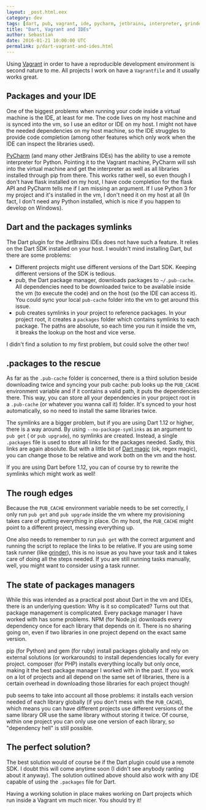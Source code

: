 ```yaml
---
layout: _post.html.eex
category: dev
tags: [dart, pub, vagrant, ide, pycharm, jetbrains, interpreter, grinder]
title: "Dart, Vagrant and IDEs"
author: Sebastian
date: 2016-01-21 10:00:00 UTC
permalink: p/dart-vagrant-and-ides.html
---
```

Using [Vagrant](https://www.vagrantup.com) in order to have a reproducible development environment is second nature to me. All projects I work on have a `Vagrantfile` and it usually works great.

## Packages and your IDE

One of the biggest problems when running your code inside a virtual machine is the IDE, at least for me. The code lives on my host machine and is synced into the vm, so I use an editor or IDE on my host. I might not have the needed dependencies on my host machine, so the IDE struggles to provide code completion (among other features which only work when the IDE can inspect the libraries used).

[PyCharm](https://www.jetbrains.com/pycharm) (and many other JetBrains IDEs) has the ability to use a remote interpreter for Python. Pointing it to the Vagrant machine, PyCharm will ssh into the virtual machine and get the interpreter as well as all libraries installed through pip from there. This works rather well, so even though I don't have flask installed on my host, I have code completion for the flask API and PyCharm tells me if I am missing an argument. If I use Python 3 for my project and it's installed in the vm, I don't need it on my host at all (In fact, I don't need any Python installed, which is nice if you happen to develop on Windows).

## Dart and the packages symlinks

The Dart plugin for the JetBrains IDEs does not have such a feature. It relies on the Dart SDK installed on your host. I wouldn't mind installing Dart, but there are some problems:

* Different projects might use different versions of the Dart SDK. Keeping different versions of the SDK is tedious.
* pub, the Dart package manager, downloads packages to `~/.pub-cache`. All dependencies need to be downloaded twice to be available inside the vm (to execute the code) and on the host (so the IDE can access it). You could sync your local `pub-cache` folder into the vm to get around this issue.
* pub creates symlinks in your project to reference packages. In your project root, it creates a `packages` folder which contains symlinks to each package. The paths are absolute, so each time you run it inside the vm, it breaks the lookup on the host and vice verse.

I didn't find a solution to my first problem, but could solve the other two!

## .packages to the rescue

As far as the `.pub-cache` folder is concerned, there is a third solution beside downloading twice and syncing your pub cache: pub looks up the `PUB_CACHE` environment variable and if it contains a valid path, it puts the dependencies there. This way, you can store all your dependencies in your project root in a `.pub-cache` (or whatever you wanna call it) folder. It's synced to your host automatically, so no need to install the same libraries twice.

The symlinks are a bigger problem, but if you are using Dart 1.12 or higher, there is a way around. By using `--no-package-symlinks` as an argument to `pub get` ( or `pub upgrade`), no symlinks are created. Instead, a single `.packages` file is used to store all links for the packages needed. Sadly, this links are again absolute. But with a little bit of [Dart magic](https://github.com/agileaddicts/blitzlicht/blob/affac199cdab1154d66eb327696d26eb19d6b6cc/tool/grind.dart#L77-L80) (ok, regex magic), you can change those to be relative and work both on the vm and the host.

If you are using Dart before 1.12, you can of course try to rewrite the symlinks which might work as well!

## The rough edges

Because the `PUB_CACHE` environment variable needs to be set correctly, I only run `pub get` and `pub upgrade` inside the vm where my provisioning takes care of putting everything in place. On my host, the `PUB_CACHE` might point to a different project, messing everything up.

One also needs to remember to run `pub get` with the correct argument and running the script to replace the links to be relative. If you are using some task runner (like [grinder](https://pub.dartlang.org/packages/grinder)), this is no issue as you have your task and it takes care of doing all the steps needed. If you are still running tasks manually, well, you might want to consider using a task runner.

## The state of packages managers

While this was intended as a practical post about Dart in the vm and IDEs, there is an underlying question: Why is it so complicated? Turns out that package management is complicated. Every package manager I have worked with has some problems. NPM (for Node.js) downloads every dependency once for each library that depends on it. There is no sharing going on, even if two libraries in one project depend on the exact same version.

pip (for Python) and gem (for ruby) install packages globally and rely on external solutions (or workarounds) to install dependencies locally for every project. composer (for PHP) installs everything locally but only once, making it the best package manager I worked with in the past. If you work on a lot of projects and all depend on the same set of libraries, there is a certain overhead in downloading those libraries for each project though!

pub seems to take into account all those problems: it installs each version needed of each library globally (if you don't mess with the `PUB_CACHE`), which means you can have different projects use different versions of the same library OR use the same library without storing it twice. Of course, within one project you can only use one version of each library, so "dependency hell" is still possible.

## The perfect solution?

The best solution would of course be if the Dart plugin could use a remote SDK. I doubt this will come anytime soon (I didn't see anybody ranting about it anyway). The solution outlined above should also work with any IDE capable of using the `.packages` file for Dart.

Having a working solution in place makes working on Dart projects which run inside a Vagrant vm much nicer. You should try it!
